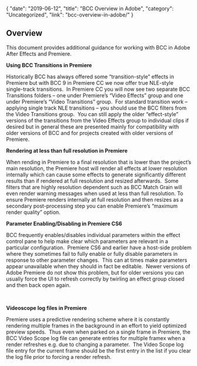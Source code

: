{
"date": "2019-06-12",
"title": "BCC Overview in Adobe",
"category": "Uncategorized",
"link": "bcc-overview-in-adobe/"
}

 ## **Overview**


This document provides additional guidance for working with BCC in Adobe After Effects and Premiere.


**Using BCC Transitions in Premiere**


Historically BCC has always offered some “transition-style” effects in Premiere but with BCC 9 in Premiere CC we now offer true NLE-style single-track transitions.  In Premiere CC you will now see two separate BCC Transitions folders – one under Premiere’s “Video Effects” group and one under Premiere’s “Video Transitions” group.  For standard transition work – applying single track NLE transitions – you should use the BCC filters from the Video Transitions group.  You can still apply the older “effect-style” versions of the transitions from the Video Effects group to individual clips if desired but in general these are presented mainly for compatibility with older versions of BCC and for projects created with older versions of Premiere.


**Rendering at less than full resolution in Premiere**


When rending in Premiere to a final resolution that is lower than the project’s main resolution, the Premiere host will render all effects at lower resolution internally which can cause some effects to generate significantly different results than if rendered at full resolution and resized afterwards.  Some filters that are highly resolution dependent such as BCC Match Grain will even render warning messages when used at less than full resolution. To ensure Premiere renders internally at full resolution and then resizes as a secondary post-processing step you can enable Premiere’s “maximum render quality” option.


**Parameter Enabling/Disabling in Premiere CS6**


BCC frequently enables/disables individual parameters within the effect control pane to help make clear which parameters are relevant in a particular configuration.  Premiere CS6 and earlier have a host-side problem where they sometimes fail to fully enable or fully disable parameters in response to other parameter changes.  This can at times make parameters appear unavailable when they should in fact be editable.  Newer versions of Adobe Premiere do not show this problem, but for older versions you can usually force the UI to refresh correctly by twirling an effect group closed and then back open again.


 


**Videoscope log files in Premiere**


Premiere uses a predictive rendering scheme where it is constantly rendering multiple frames in the background in an effort to yield optimized preview speeds.  Thus even when parked on a single frame in Premiere, the BCC Video Scope log file can generate entries for multiple framex when a render refreshes e.g. due to changing a parameter.  The Video Scope log file entry for the current frame should be the first entry in the list if you clear the log file prior to forcing a render refresh.


